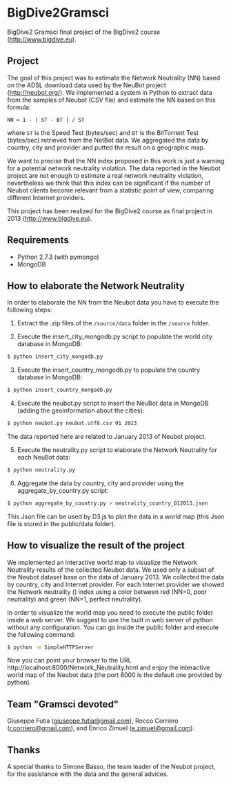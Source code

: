 BigDive2Gramsci
===============

BigDive2 Gramsci final project of the BigDive2 course (http://www.bigdive.eu).

Project
-------

The goal of this project was to estimate the Network Neutrality (NN) based on the ADSL download data used by the NeuBot project (http://neubot.org/).
We implemented a system in Python to extract data from the samples of Neubot (CSV file) and estimate the NN based on this formula:
    
```    
NN = 1 - | ST - BT | / ST
```    

where `ST` is the Speed Test (bytes/sec) and `BT` is the BitTorrent Test (bytes/sec) retrieved from the NetBot data.
We aggregated the data by country, city and provider and putted the result on a geographic map.

We want to precise that the NN index proposed in this work is just a warning for a potential network neutrality violation. The data reported in the Neubot project are not enough to estimate a real network neutrality violation, nevertheless we think that this index can be significant if the number of Neubot clients become relevant from a statistic point of view, comparing different Internet providers.

This project has been realized for the BigDive2 course as final project in 2013 (http://www.bigdive.eu).

Requirements
------------

- Python 2.7.3 (with pymongo)
- MongoDB


How to elaborate the Network Neutrality
---------------------------------------

In order to elaborate the NN from the Neubot data you have to execute the following steps:

1) Extract the .zip files of the `/source/data` folder in the `/source` folder.

2) Execute the insert_city_mongodb.py script to populate the world city database in MongoDB:

```bash
$ python insert_city_mongodb.py
```

3) Execute the insert_country_mongodb.py to populate the country database in MongoDB:

```bash
$ python insert_country_mongodb.py
```

4) Execute the neubot.py script to insert the NeuBot data in MongoDB (adding the geoinformation about the cities):

```bash
$ python neubot.py neubot.utf8.csv 01 2013
```

The data reported here are related to January 2013 of Neubot project.

5) Execute the neutrality.py script to elaborate the Network Neutrality for each NeuBot data:

```bash
$ python neutrality.py
```    

6) Aggregate the data by country, city and provider using the aggregate_by_country.py script:

```bash
$ python aggregate_by_country.py > neutrality_country_012013.json   
```

This Json file can be used by D3.js to plot the data in a world map (this Json file is stored in the public/data folder).


How to visualize the result of the project
------------------------------------------

We implemented an interactive world map to visualize the Network Neutrality results of the collected Neubot data. We used only a subset of the Neubot dataset base on the data of January 2013. We collected the data by country, city and Internet provider. For each Internet provider we showed the Network neutrality () index using a color between red (NN=0, poor neutrality) and green (NN=1, perfect neutrality).

In order to visualize the world map you need to execute the public folder inside a web server. We suggest to use the built in web server of python without any configuration. You can go inside the public folder and execute the following command:

```bash
$ python -m SimpleHTTPServer
```
   
Now you can point your browser to the URL http://localhost:8000/Network_Neutrality.html and enjoy the interactive world map of the Neubot data (the port 8000 is the default one provided by python).


Team "Gramsci devoted"
----------------------

Giuseppe Futia (giuseppe.futia@gmail.com), Rocco Corriero (r.corriero@gmail.com), and Enrico Zimuel (e.zimuel@gmail.com).


Thanks
------

A special thanks to Simone Basso, the team leader of the Neubot project, for the assistance with the data and the general advices. 
 
